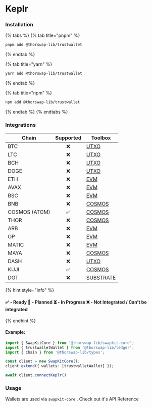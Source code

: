 # Keplr

### Installation

{% tabs %}
{% tab title="pnpm" %}
```bash
pnpm add @thorswap-lib/trustwallet
```
{% endtab %}

{% tab title="yarn" %}
```bash
yarn add @thorswap-lib/trustwallet
```
{% endtab %}

{% tab title="npm" %}
```bash
npm add @thorswap-lib/trustwallet
```
{% endtab %}
{% endtabs %}

### Integrations

<table data-full-width="false">
   <thead>
      <tr>
         <th>Chain</th>
         <th align="center">Supported</th>
         <th>Toolbox</th>
      </tr>
   </thead>
   <tbody>
      <tr>
         <td>BTC</td>
         <td align="center">❌</td>
         <td><a href="../toolboxes/utxo.md">UTXO</a></td>
      </tr>
      <tr>
         <td>LTC</td>
         <td align="center">❌</td>
         <td><a href="../toolboxes/utxo.md">UTXO</a></td>
      </tr>
      <tr>
         <td>BCH</td>
         <td align="center">❌</td>
         <td><a href="../toolboxes/utxo.md">UTXO</a></td>
      </tr>
      <tr>
         <td>DOGE</td>
         <td align="center">❌</td>
         <td><a href="../toolboxes/utxo.md">UTXO</a></td>
      </tr>
      <tr>
         <td>ETH</td>
         <td align="center">❌</td>
         <td><a href="../toolboxes/evm.md">EVM</a></td>
      </tr>
      <tr>
         <td>AVAX</td>
         <td align="center">❌</td>
         <td><a href="../toolboxes/evm.md">EVM</a></td>
      </tr>
      <tr>
         <td>BSC</td>
         <td align="center">❌</td>
         <td><a href="../toolboxes/evm.md">EVM</a></td>
      </tr>
      <tr>
         <td>BNB</td>
         <td align="center">❌</td>
         <td><a href="../toolboxes/cosmos.md">COSMOS</a></td>
      </tr>
      <tr>
         <td>COSMOS (ATOM)</td>
         <td align="center">✅</td>
         <td><a href="../toolboxes/cosmos.md">COSMOS</a></td>
      </tr>
      <tr>
         <td>THOR</td>
         <td align="center">❌</td>
         <td><a href="../toolboxes/cosmos.md">COSMOS</a></td>
      </tr>
      <tr>
         <td>ARB</td>
         <td align="center">❌</td>
         <td><a href="../toolboxes/evm.md">EVM</a></td>
      </tr>
      <tr>
         <td>OP</td>
         <td align="center">❌</td>
         <td><a href="../toolboxes/evm.md">EVM</a></td>
      </tr>
      <tr>
         <td>MATIC</td>
         <td align="center">❌</td>
         <td><a href="../toolboxes/evm.md">EVM</a></td>
      </tr>
      <tr>
         <td>MAYA</td>
         <td align="center">❌</td>
         <td><a href="../toolboxes/cosmos.md">COSMOS</a></td>
      </tr>
      <tr>
         <td>DASH</td>
         <td align="center">❌</td>
         <td><a href="../toolboxes/utxo.md">UTXO</a></td>
      </tr>
      <tr>
         <td>KUJI</td>
         <td align="center">✅</td>
         <td><a href="../toolboxes/cosmos.md">COSMOS</a></td>
      </tr>
      <tr>
         <td>DOT</td>
         <td align="center">❌</td>
         <td><a href="../toolboxes/substrate.md">SUBSTRATE</a></td>
      </tr>
   </tbody>
</table>

{% hint style="info" %}
#### ✅ - Ready 🤔 - Planned ⏳ - In Progress ❌ - Not Integrated / Can't be integrated
{% endhint %}

#### Example:&#x20;

```typescript
import { SwapKitCore } from '@thorswap-lib/swapkit-core';
import { trustwalletWallet } from '@thorswap-lib/ledger';
import { Chain } from '@thorswap-lib/types';

const client = new SwapKitCore();
client.extend({ wallets: [trustwalletWallet] });

await client.connectKeplr()
```

### Usage

Wallets are used via `swapkit-core` . Check out it's API Reference
